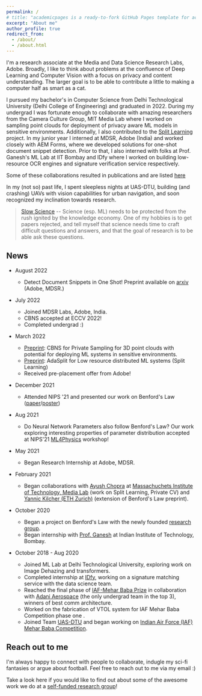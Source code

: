 ```yaml
---
permalink: /
# title: "academicpages is a ready-to-fork GitHub Pages template for academic personal websites"
excerpt: "About me"
author_profile: true
redirect_from: 
  - /about/
  - /about.html
---
```


I'm a research associate at the Media and Data Science Research Labs, Adobe. Broadly, I like to think about problems at the confluence of Deep Learning and Computer Vision with a focus on privacy and content understanding. The larger goal is to be able to contribute a little to making a computer half as smart as a cat.

I pursued my bachelor's in Computer Science from Delhi Technological University (Delhi College of Engineering) and graduated in 2022. During my undergrad I was fortunate enough to collaborate with amazing researchers from the Camera Culture Group, MIT Media Lab where I worked on sampling point clouds for deployment of privacy aware ML models in sensitive environments. Additionally, I also contributed to the [Split Learning](https://splitlearning.mit.edu/) project. In my junior year I interned at MDSR, Adobe (India) and worked closely with AEM Forms, where we developed solutions for one-shot document snippet detection. Prior to that, I also interned with folks at Prof. Ganesh's ML Lab at IIT Bombay and IDfy where I worked on building low-resource OCR engines and signature verification service respectively.

Some of these collaborations resulted in publications and are listed [here](https://java-abhinav07.github.io/publications/)

In my (not so) past life, I spent sleepless nights at UAS-DTU, building (and crashing) UAVs with vision capabilities for urban navigation, and soon recognized my inclination towards research.


> [Slow Science](https://acofacien.org/images/files/BIBLIOTECA/Poliiticas_educacion_superior/SLOW%20SCIENCE%20MANIFESTO.pdf) -- Science (esp. ML) needs to be protected from the rush ignited by the knowledge economy. One of my hobbies is to get papers rejected, and tell myself that science needs time to craft difficult questions and answers, and that the goal of research is to be able ask these questions. 


News
------

 - August 2022 
    - Detect Document Snippets in One Shot! Preprint available on [arxiv](https://arxiv.org/abs/2209.06584) (Adobe, MDSR.)

 - July 2022
    - Joined MDSR Labs, Adobe, India.
    - CBNS accepted at ECCV 2022!
    - Completed undergrad :)

 - March 2022
      - [Preprint](https://web.media.mit.edu/~ayushc/CBNS.pdf): CBNS for Private Sampling for 3D point clouds with potential for deploying ML systems in sensitive environments.
      - [Preprint](https://arxiv.org/abs/2112.01637): AdaSplit for Low resource distributed ML systems (Split Learning)
      - Received pre-placement offer from Adobe!

  - December 2021
    - Attended NIPS '21 and presented our work on Benford's Law ([paper](https://ml4physicalsciences.github.io/2021/files/NeurIPS_ML4PS_2021_99.pdf)/[poster](https://ml4physicalsciences.github.io/2021/files/NeurIPS_ML4PS_2021_99_poster.png))

  - Aug 2021
    - Do Neural Network Parameters also follow Benford's Law? Our work exploring interesting properties of parameter distribution accepted at NIPS'21 [ML4Physics](https://ml4physicalsciences.github.io/2021/) workshop!

  - May 2021
    - Began Research Internship at Adobe, MDSR.

  - February 2021
    - Began collaborations with [Ayush Chopra](https://www.media.mit.edu/people/ayushc/overview/) at [Massachuchets Institute of Technology, Media Lab](https://www.media.mit.edu/) (work on Split Learning, Private CV) and [Yannic Kilcher (ETH Zurich)](http://www.da.inf.ethz.ch/people/YannicKilcher/) (extension of Benford's Law preprint).

  - October 2020
    - Began a project on Benford's Law with the newly founded [research group](https://github.com/The-Learning-Machines).
    - Began internship with [Prof. Ganesh](https://www.cse.iitb.ac.in/~ganesh/) at Indian Institute of Technology, Bombay.

  - October 2018 - Aug 2020
    - Joined ML Lab at Delhi Technological University, exploring work on Image Dehazing and transformers.
    - Completed internship at [IDfy](https://www.idfy.com/), working on a signature matching service with the data science team.
    - Reached the final phase of [IAF-Mehar Baba Prize](https://indianexpress.com/article/cities/bangalore/iaf-announces-winners-mehar-baba-swarm-drone-competition-7588658/) in collaboration with [Adani Aerospace](https://www.adanidefence.com/) (the only undergrad team in the top 3), winners of best comm architecture.
    - Worked on the fabrication of VTOL system for IAF Mehar Baba Competition phase one .
    - Joined Team [UAS-DTU](https://uasdtu.com/) and began working on [Indian Air Force (IAF) Mehar Baba Competition](https://indianexpress.com/article/cities/bangalore/iaf-announces-winners-mehar-baba-swarm-drone-competition-7588658/).



Reach out to me
------
I'm always happy to connect with people to collaborate, indugle my sci-fi fantasies or argue about football. Feel free to reach out to me via my email :)

Take a look here if you would like to find out about some of the awesome work we do at a [self-funded research group](https://github.com/The-Learning-Machines)!
